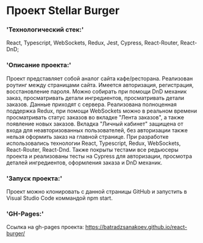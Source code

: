 # Проект Stellar Burger

### 'Технологический стек:' 

React, Typescript, WebSockets, Redux, Jest, Cypress, React-Router, React-DnD;

### 'Описание проекта:'

Проект представляет собой аналог сайта кафе/ресторана. Реализован роутинг между страницами сайта. Имеется авторизация, регистрация, восстановление пароля. Можно собирать при помощи DnD механик заказ, просматривать детали ингредиентов, просматривать детали заказов. Данные приходят с сервера. Реализована полноценная поддержка Redux, при помощи WebSockets можно в реальном времени просматривать статус заказов во вкладке "Лента заказов", а также появление новых заказов. Вкладка "Личный кабинет" защищена от входа для неавторизованных пользователей, без авторизации также нельзя оформить заказ на главной странице. 
При разработке использовались технологии React, Typescript, Redux, WebSockets, React-Router, React-Dnd. 
Также покрыты тестами все редьюсеры проекта и реализованы тесты на Cypress для авторизации, просмотра деталей ингредиентов, оформления заказа и DnD механик. 

### 'Запуск проекта:'

Проект можно клонировать с данной страницы GitHub и запустить в Visual Studio Code коммандой npm start.

### 'GH-Pages:'

Ссылка на gh-pages проекта: https://batradzsanakoev.github.io/react-burger/